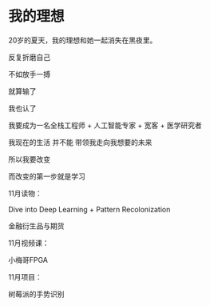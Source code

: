 # 我的理想

20岁的夏天，我的理想和她一起消失在黑夜里。

反复折磨自己

不如放手一搏

就算输了

我也认了



我要成为一名全栈工程师 + 人工智能专家 + 宽客 + 医学研究者

我现在的生活 并不能 带领我走向我想要的未来

所以我要改变

而改变的第一步就是学习



11月读物：

Dive into Deep Learning  + Pattern Recolonization   

金融衍生品与期货 

11月视频课：

小梅哥FPGA

11月项目：

树莓派的手势识别